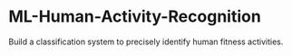 # ML-Human-Activity-Recognition
Build a classification system to precisely identify human fitness activities.
